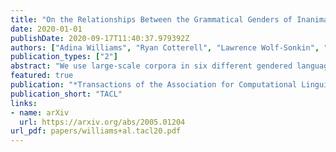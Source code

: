 ```yaml
---
title: "On the Relationships Between the Grammatical Genders of Inanimate Nouns and Their Co-Occurring Adjectives and Verbs"
date: 2020-01-01
publishDate: 2020-09-17T11:40:37.979392Z
authors: ["Adina Williams", "Ryan Cotterell", "Lawrence Wolf-Sonkin", "Damian Blasi", "Hanna Wallach"]
publication_types: ["2"]
abstract: "We use large-scale corpora in six different gendered languages, along with tools from NLP and information theory, to test whether there is a relationship between the grammatical genders of inanimate nouns and the adjectives used to describe those nouns. For all six languages, we find that there is a statistically significant relationship. We also find that there are statistically significant relation- ships between the grammatical genders of inanimate nouns and the verbs that take those nouns as direct objects, as indirect objects, and as subjects. We defer a deeper investiga- tion of these relationships for future work."
featured: true
publication: "*Transactions of the Association for Computational Linguistics*"
publication_short: "TACL"
links:
- name: arXiv
  url: https://arxiv.org/abs/2005.01204
url_pdf: papers/williams+al.tacl20.pdf
---
```


